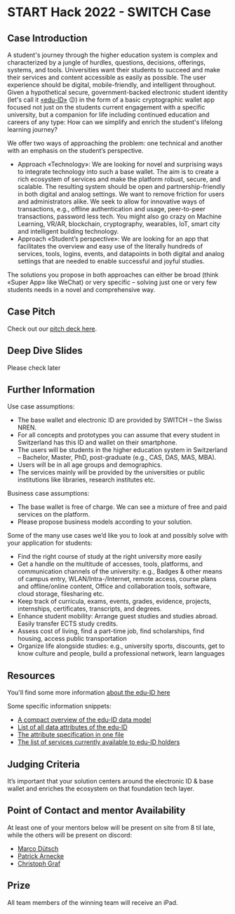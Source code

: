 # START Hack 2022 - SWITCH Case 

## Case Introduction
A student's journey through the higher education system is complex and characterized by a jungle of hurdles, questions, decisions, offerings, systems, and tools. Universities want their students to succeed and make their services and content accessible as easily as possible. The user experience should be digital, mobile-friendly, and intelligent throughout. Given a hypothetical secure, government-backed electronic student identity (let's call it [«edu-ID»](https://www.switch.ch/stories/The-SWITCH-edu-ID-success-story/) 😉) in the form of a basic cryptographic wallet app focused not just on the students current engagement with a specific university, but a companion for life including continued education and careers of any type: How can we simplify and enrich the student's lifelong learning journey? 

We offer two ways of approaching the problem: one technical and another with an emphasis on the student’s perspective. 
- Approach «Technology»: We are looking for novel and surprising ways to integrate technology into such a base wallet. The aim is to create a rich ecosystem of services and make the platform robust, secure, and scalable. The resulting system should be open and partnership-friendly in both digital and analog settings. We want to remove friction for users and administrators alike. We seek to allow for innovative ways of transactions, e.g., offline authentication and usage, peer-to-peer transactions, password less tech. You might also go crazy on Machine Learning, VR/AR, blockchain, cryptography, wearables, IoT, smart city and intelligent building technology. 
- Approach «Student’s perspective»: We are looking for an app that facilitates the overview and easy use of the literally hundreds of services, tools, logins, events, and datapoints in both digital and analog settings that are needed to enable successful and joyful studies. 

The solutions you propose in both approaches can either be broad (think «Super App» like WeChat) or very specific – solving just one or very few students needs in a novel and comprehensive way. 

## Case Pitch
Check out our [pitch deck here](https://github.com/START-Hack/SWITCH-STARTHACK22/blob/81cb6726c04e1e5c8f4c7075221efd139808cb0a/Lifelong-Learning-short.pdf).

## Deep Dive Slides
Please check later

## Further Information
Use case assumptions:
- The base wallet and electronic ID are provided by SWITCH – the Swiss NREN.  
- For all concepts and prototypes you can assume that every student in Switzerland has this ID and wallet on their smartphone. 
- The users will be students in the higher education system in Switzerland – Bachelor, Master, PhD, post-graduate (e.g., CAS, DAS, MAS, MBA).  
- Users will be in all age groups and demographics. 
- The services mainly will be provided by the universities or public institutions like libraries, research institutes etc. 

Business case assumptions:  
- The base wallet is free of charge. We can see a mixture of free and paid services on the platform. 
- Please propose business models according to your solution.  

Some of the many use cases we’d like you to look at and possibly solve with your application for students: 
- Find the right course of study at the right university more easily 
- Get a handle on the multitude of accesses, tools, platforms, and communication channels of the university: e.g., Badges & other means of campus entry, WLAN/Intra-/Internet, remote access, course plans and offline/online content, Office and collaboration tools, software, cloud storage, filesharing etc.  
- Keep track of curricula, exams, events, grades, evidence, projects, internships, certificates, transcripts, and degrees. 
- Enhance student mobility: Arrange guest studies and studies abroad. Easily transfer ECTS study credits.   
- Assess cost of living, find a part-time job, find scholarships, find housing, access public transportation  
- Organize life alongside studies: e.g., university sports, discounts, get to know culture and people, build a professional network, learn languages 

## Resources
You'll find some more information [about the edu-ID here](https://www.switch.ch/edu-id/) 

Some specific information snippets:
- [A compact overview of the edu-ID data model](https://github.com/START-Hack/SWITCH-STARTHACK22/blob/cc15ecd30c40a0205d9c44ece01da4d6ebff7c57/The%20edu-ID%20data%20model.png)
- [List of all data attributes of the edu-ID](https://www.switch.ch/aai/support/documents/attributes/)
- [The attribute specification in one file](https://www.switch.ch/de/edu-id/docs/services/attributes/spec/)
- [The list of services currently available to edu-ID holders](https://www.switch.ch/aai/participants/allresources/
)
## Judging Criteria
It’s important that your solution centers around the electronic ID & base wallet and enriches the ecosystem on that foundation tech layer. 

## Point of Contact and mentor Availability
At least one of your mentors below will be present on site from 8 til late, while the others will be present on discord: 
- [Marco Dütsch](https://www.linkedin.com/in/marcodutsch/)
- [Patrick Arnecke](https://www.linkedin.com/in/patrickarnecke/)
- [Christoph Graf](https://www.linkedin.com/in/christoph-graf-9493564/)

## Prize
All team members of the winning team will receive an iPad. 
